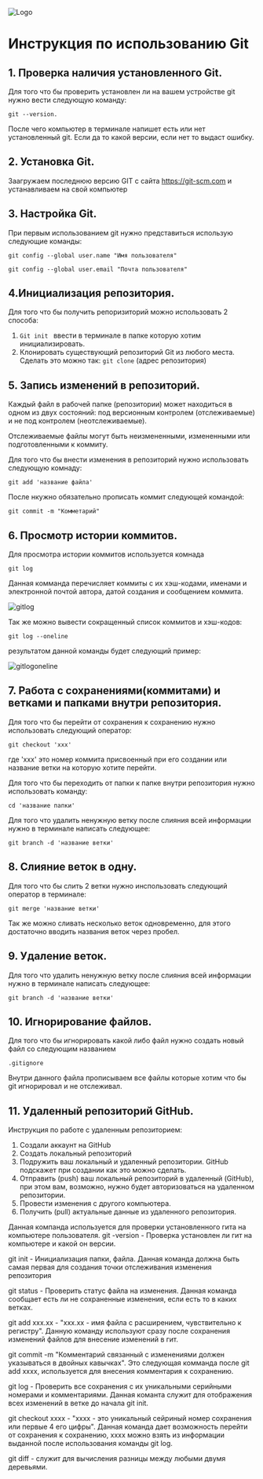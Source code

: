 ![Logo](git.svg)
#  Инструкция по использованию Git

## 1. Проверка наличия установленного Git.

Для того что бы проверить установлен ли на вашем устройстве git нужно вести следующую команду:
``` 
git --version.
```
 После чего компьютер в терминале напишет есть или нет установленный git. Если да то какой версии, если нет то выдаст ошибку.

## 2. Установка Git.

Заагружаем последнюю версию GIT с сайта
https://git-scm.com и устанавливаем на свой компьютер

## 3. Настройка Git.

При первым использованием git нужно представиться использую следующие команды:
```
git config --global user.name "Имя пользователя"
```
```
git config --global user.email "Почта пользователя"
```
## 4.Инициализация репозитория.

Для того что бы получить репоризиторий можно использовать 2 способа:

1. ```Git init ``` ввести в терминале в папке которую хотим инициализировать.
2. Клонировать существующий репозиторий Git из любого места.
Сделать это можно так:
```git clone``` (адрес репозитория)

## 5. Запись изменений в репозиторий.

Каждый файл в рабочей папке (репозитории) может находиться
в одном из двух состояний: под версионным контролем (отслеживаемые) и не под контролем (неотслеживаемые).

Отслеживаемые файлы могут быть неизмененными, измененными или подготовленными к коммиту. 

Для того что бы внести изменения в репозиторий нужно использовать следующую комнаду:
```
git add 'название файла'
```
После нкужно обязательно прописать коммит следующей командой:
```
git commit -m "Комметарий"
```

## 6. Просмотр истории коммитов.

Для просмотра истории коммитов используется комнада
```
git log
```
Данная комманда перечисляет коммиты с их хэш-кодами, именами и электронной почтой автора, датой создания и сообщением коммита.

![gitlog](gitlog.png)

Так же можно вывести сокращенный список коммитов и хэш-кодов:
```
git log --oneline
```
результатом данной команды будет следующий пример:

![gitlogoneline](gitlogoneline.png)
## 7. Работа с сохранениями(коммитами) и ветками и папками внутри репозитория.

Для того что бы перейти от сохранения к сохранению нужно использовать
следующий оператор:
```
git checkout 'xxx'
```
где 'xxx' это номер коммита присвоенный при его создании или название ветки на которую хотите перейти.

Для того что бы переходить от папки к папке внутри репозитория нужно использовать команду:
```
cd 'название папки'
```
Для того что удалить ненужную ветку после слияния всей информации
нужно в терминале написать следующее:
```
git branch -d 'название ветки'
```
## 8. Слияние веток в одну.

Для того что бы слить 2 ветки нужно инспользовать следующий оператор в терминале:
```
git merge 'название ветки'
```
Так же можно сливать несколько веток одновременно, для этого достаточно вводить названия веток через пробел.

## 9. Удаление веток.

Для того что удалить ненужную ветку после слияния всей информации
нужно в терминале написать следующее:
```
git branch -d 'название ветки'
```
## 10. Игнорирование файлов.

Для того что бы игнорировать какой либо файл нужно создать новый файл со следующим названием
```
.gitignore
```
Внутри данного файла прописываем все файлы которые хотим что бы git игнорировал и не отслеживал.

## 11. Удаленный репозиторий GitHub.

Инструкция по работе с удаленным репозиторием:
1. Создали аккаунт на GitHub
2. Создать локальный репозиторий
3. Подружить ваш локальный и удаленный репозитории. GitHub подскажет при создании как это можно сделать.
4. Отправить (push) ваш локальный репозиторий в удаленный (GitHub), при этом вам, возможно, нужно будет авторизоваться
на удаленном репозитории.
5. Провести изменения с другого компьютера.
6. Получить (pull) актуальные данные из удаленного репозитория.



Данная компанда используется для проверки установленного гита на компьютере пользователя.
git -version - Проверка установлен ли гит на компьютере и какой он версии.

git init - Инициализация папки, файла. Данная команда должна быть самая первая для создания точки отслеживания изменения репозитория

git status - Проверить статус файла на изменения. Данная команда сообщает есть ли не сохраненные изменения, если есть то в каких ветках.

git add xxx.xx - "xxx.xx - имя файла с расширением, чувствительно к регистру". Данную команду используют сразу после сохранения изменений файлов для внесение изменений в гит.

git commit -m "Комментарий связанный с изменениями должен указываться в двойных кавычках". Это следующая комманда после git add xxxx, используется для внесения комментария к сохранению.

git log - Проверить все сохранения с их уникальными серийными номерами и комментариями. Данная команта служит для отображения всех изменений в ветке до начала git init.

git checkout xxxx - "xxxx - это уникальный сейриный номер сохранения или первые 4 его цифры". Данная команда дает возможность перейти от сохранения к сохранению, хххх можно взять из информации выданной после использования команды git log.

git diff - служит для вычисления разницы между любыми двумя деревьями.